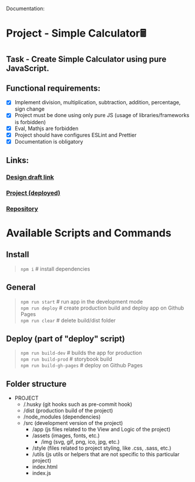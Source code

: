 Documentation:

# Project -  Simple Calculator🖩 
## Task - Create Simple Calculator using pure JavaScript. 
## Functional requirements:
- [x] Implement division, multiplication, subtraction, addition, percentage, sign change
- [x] Project must be done using only pure JS (usage of libraries/frameworks is forbidden)
- [x] Eval, Mathjs are forbidden
- [x] Project should have configures ESLint and Prettier
- [x] Documentation is obligatory

## Links:
### [Design draft link](https://www.figma.com/community/file/1114581199758334463/calculator)
### [Project (deployed)](https://dibrugh.github.io/calculator-js/)
### [Repository](https://github.com/dibrugh/calculator-js)


# Available Scripts and Commands

## Install
>```npm i``` # install dependencies
## General
>```npm run start```  # run app in the development mode\
>```npm run deploy```  # create production build and deploy app on Github Pages\
>```npm run clear```  # delete build/dist folder
## Deploy (part of "deploy" script)
>```npm run build-dev```  # builds the app for production\
>```npm run build-prod```  # storybook build\
>```npm run build-gh-pages```  # deploy on Github Pages


## Folder structure
+ PROJECT
  + /.husky (git hooks such as pre-commit hook)
  + /dist (production build of the project)
  + /node_modules (dependencies)
  + /src (development version of the project)
    + /app (js files related to the View and Logic of the project)
    + /assets (images, fonts, etc.)
        + /img (svg, gif, png, ico, jpg, etc.)
    + /style (files related to project styling, like .css, .sass, etc.)
    + /utils (js utils or helpers that are not specific to this particular project)
    + index.html
    + index.js